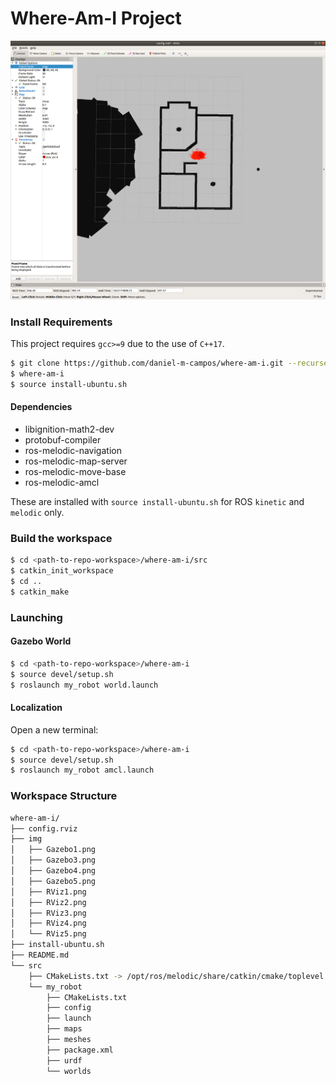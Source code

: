 # Where-Am-I Project

![](img/RViz4.png)

### Install Requirements
This project requires `gcc>=9` due to the use of `C++17`.
```sh
$ git clone https://github.com/daniel-m-campos/where-am-i.git --recurse-submodules
$ where-am-i
$ source install-ubuntu.sh
```
#### Dependencies
* libignition-math2-dev 
* protobuf-compiler
* ros-melodic-navigation
* ros-melodic-map-server
* ros-melodic-move-base
* ros-melodic-amcl

These are installed with `source install-ubuntu.sh` for ROS `kinetic` and `melodic` only.

### Build the workspace
```sh
$ cd <path-to-repo-workspace>/where-am-i/src
$ catkin_init_workspace
$ cd ..
$ catkin_make
```

### Launching
#### Gazebo World
```sh
$ cd <path-to-repo-workspace>/where-am-i
$ source devel/setup.sh
$ roslaunch my_robot world.launch
```
#### Localization
Open a new terminal:
```sh
$ cd <path-to-repo-workspace>/where-am-i
$ source devel/setup.sh
$ roslaunch my_robot amcl.launch
```

### Workspace Structure
```sh
where-am-i/
├── config.rviz
├── img
│   ├── Gazebo1.png
│   ├── Gazebo3.png
│   ├── Gazebo4.png
│   ├── Gazebo5.png
│   ├── RViz1.png
│   ├── RViz2.png
│   ├── RViz3.png
│   ├── RViz4.png
│   └── RViz5.png
├── install-ubuntu.sh
├── README.md
└── src
    ├── CMakeLists.txt -> /opt/ros/melodic/share/catkin/cmake/toplevel.cmake
    └── my_robot
        ├── CMakeLists.txt
        ├── config
        ├── launch
        ├── maps
        ├── meshes
        ├── package.xml
        ├── urdf
        └── worlds
```